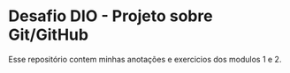 # Desafio DIO - Projeto sobre Git/GitHub

Esse repositório contem minhas anotações e exercicios dos modulos 1 e 2. 
